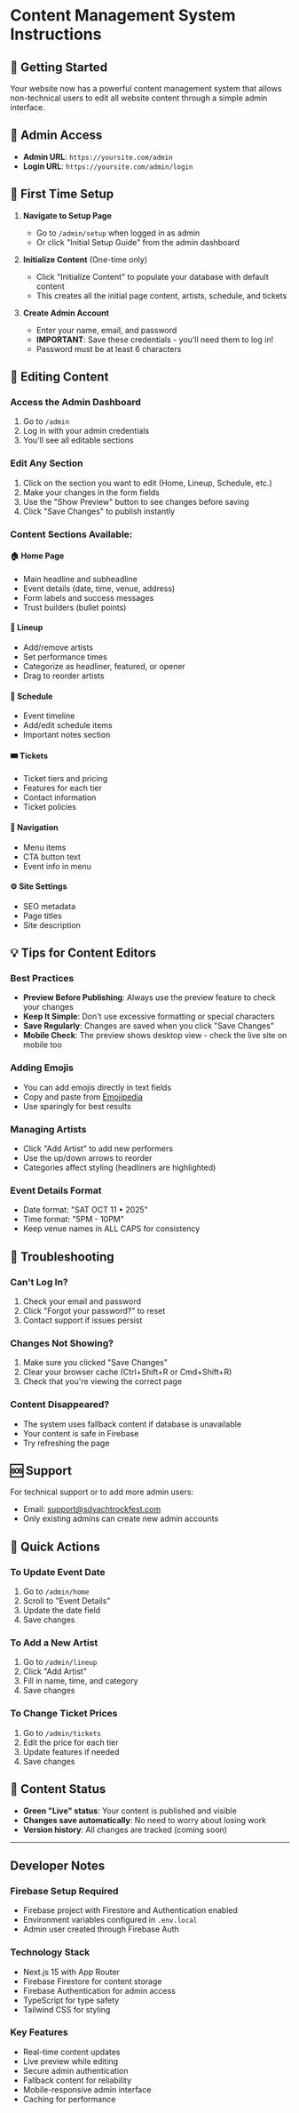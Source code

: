 # Content Management System Instructions

## 🚀 Getting Started

Your website now has a powerful content management system that allows non-technical users to edit all website content through a simple admin interface.

## 📍 Admin Access

- **Admin URL**: `https://yoursite.com/admin`
- **Login URL**: `https://yoursite.com/admin/login`

## 🔐 First Time Setup

1. **Navigate to Setup Page**
   - Go to `/admin/setup` when logged in as admin
   - Or click "Initial Setup Guide" from the admin dashboard

2. **Initialize Content** (One-time only)
   - Click "Initialize Content" to populate your database with default content
   - This creates all the initial page content, artists, schedule, and tickets

3. **Create Admin Account**
   - Enter your name, email, and password
   - **IMPORTANT**: Save these credentials - you'll need them to log in!
   - Password must be at least 6 characters

## 📝 Editing Content

### Access the Admin Dashboard
1. Go to `/admin`
2. Log in with your admin credentials
3. You'll see all editable sections

### Edit Any Section
1. Click on the section you want to edit (Home, Lineup, Schedule, etc.)
2. Make your changes in the form fields
3. Use the "Show Preview" button to see changes before saving
4. Click "Save Changes" to publish instantly

### Content Sections Available:

#### 🏠 **Home Page**
- Main headline and subheadline
- Event details (date, time, venue, address)
- Form labels and success messages
- Trust builders (bullet points)

#### 🎸 **Lineup**
- Add/remove artists
- Set performance times
- Categorize as headliner, featured, or opener
- Drag to reorder artists

#### 📅 **Schedule**
- Event timeline
- Add/edit schedule items
- Important notes section

#### 🎟️ **Tickets**
- Ticket tiers and pricing
- Features for each tier
- Contact information
- Ticket policies

#### 🧭 **Navigation**
- Menu items
- CTA button text
- Event info in menu

#### ⚙️ **Site Settings**
- SEO metadata
- Page titles
- Site description

## 💡 Tips for Content Editors

### Best Practices
- **Preview Before Publishing**: Always use the preview feature to check your changes
- **Keep It Simple**: Don't use excessive formatting or special characters
- **Save Regularly**: Changes are saved when you click "Save Changes"
- **Mobile Check**: The preview shows desktop view - check the live site on mobile too

### Adding Emojis
- You can add emojis directly in text fields
- Copy and paste from [Emojipedia](https://emojipedia.org/)
- Use sparingly for best results

### Managing Artists
- Click "Add Artist" to add new performers
- Use the up/down arrows to reorder
- Categories affect styling (headliners are highlighted)

### Event Details Format
- Date format: "SAT OCT 11 • 2025"
- Time format: "5PM - 10PM"
- Keep venue names in ALL CAPS for consistency

## 🔧 Troubleshooting

### Can't Log In?
1. Check your email and password
2. Click "Forgot your password?" to reset
3. Contact support if issues persist

### Changes Not Showing?
1. Make sure you clicked "Save Changes"
2. Clear your browser cache (Ctrl+Shift+R or Cmd+Shift+R)
3. Check that you're viewing the correct page

### Content Disappeared?
- The system uses fallback content if database is unavailable
- Your content is safe in Firebase
- Try refreshing the page

## 🆘 Support

For technical support or to add more admin users:
- Email: support@sdyachtrockfest.com
- Only existing admins can create new admin accounts

## 🎯 Quick Actions

### To Update Event Date
1. Go to `/admin/home`
2. Scroll to "Event Details"
3. Update the date field
4. Save changes

### To Add a New Artist
1. Go to `/admin/lineup`
2. Click "Add Artist"
3. Fill in name, time, and category
4. Save changes

### To Change Ticket Prices
1. Go to `/admin/tickets`
2. Edit the price for each tier
3. Update features if needed
4. Save changes

## 🚦 Content Status

- **Green "Live" status**: Your content is published and visible
- **Changes save automatically**: No need to worry about losing work
- **Version history**: All changes are tracked (coming soon)

---

## Developer Notes

### Firebase Setup Required
- Firebase project with Firestore and Authentication enabled
- Environment variables configured in `.env.local`
- Admin user created through Firebase Auth

### Technology Stack
- Next.js 15 with App Router
- Firebase Firestore for content storage
- Firebase Authentication for admin access
- TypeScript for type safety
- Tailwind CSS for styling

### Key Features
- Real-time content updates
- Live preview while editing
- Secure admin authentication
- Fallback content for reliability
- Mobile-responsive admin interface
- Caching for performance